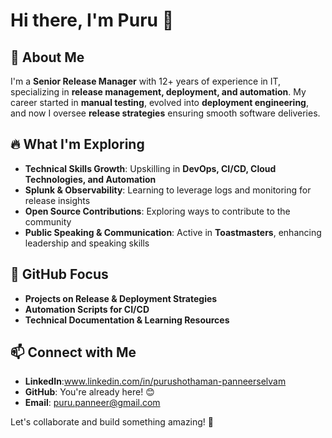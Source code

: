 # Hi there, I'm Puru 👋

## 🚀 About Me
I'm a **Senior Release Manager** with 12+ years of experience in IT, specializing in **release management, deployment, and automation**. My career started in **manual testing**, evolved into **deployment engineering**, and now I oversee **release strategies** ensuring smooth software deliveries.

## 🔥 What I'm Exploring
- **Technical Skills Growth**: Upskilling in **DevOps, CI/CD, Cloud Technologies, and Automation**
- **Splunk & Observability**: Learning to leverage logs and monitoring for release insights
- **Open Source Contributions**: Exploring ways to contribute to the community
- **Public Speaking & Communication**: Active in **Toastmasters**, enhancing leadership and speaking skills

## 📌 GitHub Focus
- **Projects on Release & Deployment Strategies**
- **Automation Scripts for CI/CD**
- **Technical Documentation & Learning Resources**

## 📫 Connect with Me
- **LinkedIn**:www.linkedin.com/in/purushothaman-panneerselvam
- **GitHub**: You're already here! 😊
- **Email**: puru.panneer@gmail.com

Let's collaborate and build something amazing! 🚀
